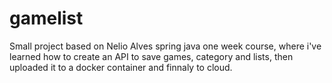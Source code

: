 # gamelist

Small project based on Nelio Alves spring java one week course, where i've learned how to create an API to save games, category and lists, then uploaded it to a docker container and finnaly to cloud.
